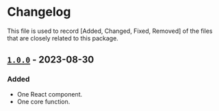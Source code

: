 # Changelog

This file is used to record [Added, Changed, Fixed, Removed] of the files that are closely related to this package.

## [`1.0.0`](https://www.npmjs.com/package/ink-asciify-image/v/1.0.0) - 2023-08-30

### Added

- One React component.
- One core function.
